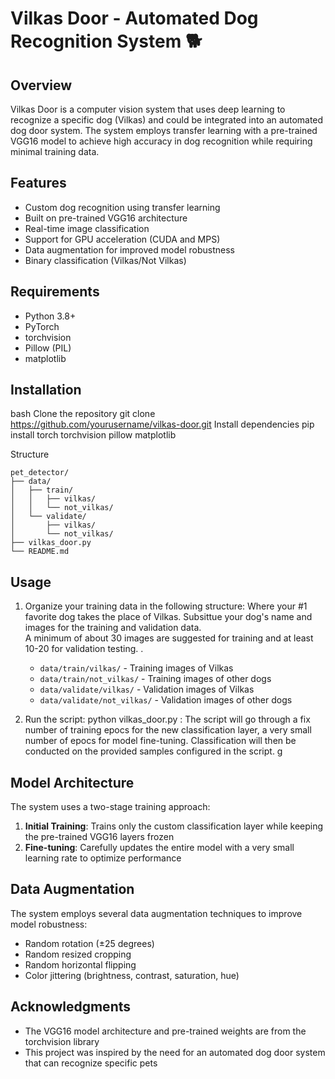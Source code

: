 # Vilkas Door - Automated Dog Recognition System 🐕

## Overview
Vilkas Door is a computer vision system that uses deep learning to recognize a specific dog (Vilkas) and could be integrated into an automated dog door system. The system employs transfer learning with a pre-trained VGG16 model to achieve high accuracy in dog recognition while requiring minimal training data.

## Features
- Custom dog recognition using transfer learning
- Built on pre-trained VGG16 architecture
- Real-time image classification
- Support for GPU acceleration (CUDA and MPS)
- Data augmentation for improved model robustness
- Binary classification (Vilkas/Not Vilkas)

## Requirements
- Python 3.8+
- PyTorch
- torchvision
- Pillow (PIL)
- matplotlib

## Installation

bash
Clone the repository
git clone https://github.com/yourusername/vilkas-door.git
Install dependencies
pip install torch torchvision pillow matplotlib

Structure <br>
```
pet_detector/
├── data/
│   ├── train/
│   │   ├── vilkas/
│   │   └── not_vilkas/
│   └── validate/
│       ├── vilkas/
│       └── not_vilkas/
├── vilkas_door.py
└── README.md
```



## Usage
1. Organize your training data in the following structure:
Where your #1 favorite dog takes the place of Vilkas.  Subsittue your dog's name and images for the training and validation data.  
A minimum of about 30 images are suggested for training and at least 10-20 for validation testing. 
.  
   - `data/train/vilkas/` - Training images of Vilkas
   - `data/train/not_vilkas/` - Training images of other dogs
   - `data/validate/vilkas/` - Validation images of Vilkas
   - `data/validate/not_vilkas/` - Validation images of other dogs

2. Run the script:
python vilkas_door.py
:
The script will go through a fix number of training epocs for the new classification layer, a very small number of epocs for model fine-tuning.
Classification will then be conducted on the provided samples configured in the script. g


## Model Architecture
The system uses a two-stage training approach:
1. **Initial Training**: Trains only the custom classification layer while keeping the pre-trained VGG16 layers frozen
2. **Fine-tuning**: Carefully updates the entire model with a very small learning rate to optimize performance

## Data Augmentation
The system employs several data augmentation techniques to improve model robustness:
- Random rotation (±25 degrees)
- Random resized cropping
- Random horizontal flipping
- Color jittering (brightness, contrast, saturation, hue)

## Acknowledgments
- The VGG16 model architecture and pre-trained weights are from the torchvision library
- This project was inspired by the need for an automated dog door system that can recognize specific pets
